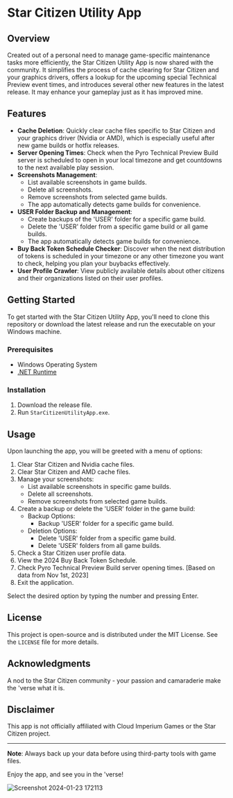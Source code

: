 # Star Citizen Utility App

## Overview

Created out of a personal need to manage game-specific maintenance tasks more efficiently, the Star Citizen Utility App is now shared with the community. It simplifies the process of cache clearing for Star Citizen and your graphics drivers, offers a lookup for the upcoming special Technical Preview event times, and introduces several other new features in the latest release. It may enhance your gameplay just as it has improved mine.

## Features

- **Cache Deletion**: Quickly clear cache files specific to Star Citizen and your graphics driver (Nvidia or AMD), which is especially useful after new game builds or hotfix releases.
- **Server Opening Times**: Check when the Pyro Technical Preview Build server is scheduled to open in your local timezone and get countdowns to the next available play session.
- **Screenshots Management**:
   - List available screenshots in game builds.
   - Delete all screenshots.
   - Remove screenshots from selected game builds.
   - The app automatically detects game builds for convenience.
- **USER Folder Backup and Management**:
   - Create backups of the 'USER' folder for a specific game build.
   - Delete the 'USER' folder from a specific game build or all game builds.
   - The app automatically detects game builds for convenience.
- **Buy Back Token Schedule Checker**: Discover when the next distribution of tokens is scheduled in your timezone or any other timezone you want to check, helping you plan your buybacks effectively.
- **User Profile Crawler**: View publicly available details about other citizens and their organizations listed on their user profiles.

## Getting Started

To get started with the Star Citizen Utility App, you'll need to clone this repository or download the latest release and run the executable on your Windows machine.

### Prerequisites

- Windows Operating System
- <a href="https://dotnet.microsoft.com/en-us/download/dotnet">.NET Runtime</a>

### Installation

1. Download the release file.
2. Run `StarCitizenUtilityApp.exe`.

## Usage

Upon launching the app, you will be greeted with a menu of options:

1. Clear Star Citizen and Nvidia cache files.
2. Clear Star Citizen and AMD cache files.
3. Manage your screenshots:
   - List available screenshots in specific game builds.
   - Delete all screenshots.
   - Remove screenshots from selected game builds.
4. Create a backup or delete the 'USER' folder in the game build:
   - Backup Options:
     - Backup 'USER' folder for a specific game build.
   - Deletion Options:
     - Delete 'USER' folder from a specific game build.
     - Delete 'USER' folders from all game builds.
5. Check a Star Citizen user profile data.
6. View the 2024 Buy Back Token Schedule.
7. Check Pyro Technical Preview Build server opening times. [Based on data from Nov 1st, 2023]
8. Exit the application.

Select the desired option by typing the number and pressing Enter.

## License

This project is open-source and is distributed under the MIT License. See the `LICENSE` file for more details.

## Acknowledgments

A nod to the Star Citizen community - your passion and camaraderie make the 'verse what it is.

## Disclaimer

This app is not officially affiliated with Cloud Imperium Games or the Star Citizen project.

---

**Note**: Always back up your data before using third-party tools with game files.

Enjoy the app, and see you in the 'verse!

![Screenshot 2024-01-23 172113](https://github.com/rybacki/StarCitizenUtilityApp/assets/10670194/e84b6256-f0b5-4f60-a3ee-df8245b2907f)





